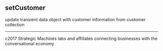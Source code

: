 
## setCustomer

update transient data object with customer  information from customer collection






---------------------------------------------------------
c2017 Strategic Machines labs and affiliates
connecting businesses with the conversational economy
